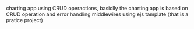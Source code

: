 charting app using CRUD operactions,
basiclly the charting app is based on CRUD operation and error handling middlewires using ejs tamplate
(that is a pratice project)
